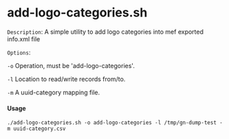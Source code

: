 # add-logo-categories.sh

`Description`: A simple utility to add logo categories into mef exported info.xml file 

`Options`:

  `-o`        Operation, must be 'add-logo-categories'.
  
 ` -l `       Location to read/write records from/to.
  
 ` -m `       A uuid-category mapping file.

#### Usage 
```
./add-logo-categories.sh -o add-logo-categories -l /tmp/gn-dump-test -m uuid-category.csv
```
